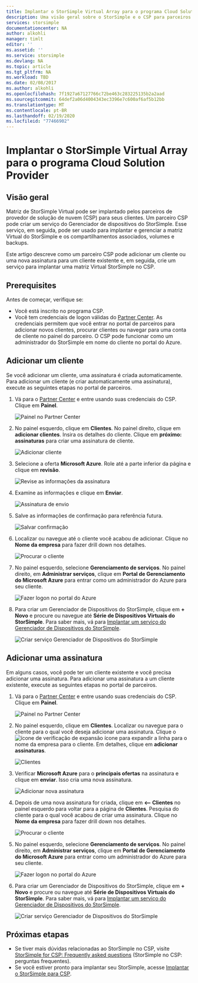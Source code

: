 ```yaml
---
title: Implantar o StorSimple Virtual Array para o programa Cloud Solution Provider
description: Uma visão geral sobre o StorSimple e o CSP para parceiros do StorSimple.
services: storsimple
documentationcenter: NA
author: alkohli
manager: timlt
editor: ''
ms.assetid: ''
ms.service: storsimple
ms.devlang: NA
ms.topic: article
ms.tgt_pltfrm: NA
ms.workload: TBD
ms.date: 02/08/2017
ms.author: alkohli
ms.openlocfilehash: 7f1927a67127766c72be463c283225135b2a2aad
ms.sourcegitcommit: 64def2a06d4004343ec3396e7c600af6af5b12bb
ms.translationtype: MT
ms.contentlocale: pt-BR
ms.lasthandoff: 02/19/2020
ms.locfileid: "77466902"
---
```

# <a name="deploy-storsimple-virtual-array-for-cloud-solution-provider-program"></a>Implantar o StorSimple Virtual Array para o programa Cloud Solution Provider

## <a name="overview"></a>Visão geral

Matriz de StorSimple Virtual pode ser implantado pelos parceiros de provedor de solução de nuvem (CSP) para seus clientes. Um parceiro CSP pode criar um serviço do Gerenciador de dispositivos do StorSimple. Esse serviço, em seguida, pode ser usado para implantar e gerenciar a matriz Virtual do StorSimple e os compartilhamentos associados, volumes e backups.

Este artigo descreve como um parceiro CSP pode adicionar um cliente ou uma nova assinatura para um cliente existente e, em seguida, crie um serviço para implantar uma matriz Virtual StorSimple no CSP.

## <a name="prerequisites"></a>Prerequisites

Antes de começar, verifique se:

- Você está inscrito no programa CSP.
- Você tem credenciais de logon válidas do [Partner Center](https://partnercenter.microsoft.com/). As credenciais permitem que você entrar no portal de parceiros para adicionar novos clientes, procurar clientes ou navegar para uma conta de cliente no painel do parceiro. O CSP pode funcionar como um administrador do StorSimple em nome do cliente no portal do Azure.
                             
## <a name="add-a-customer"></a>Adicionar um cliente

Se você adicionar um cliente, uma assinatura é criada automaticamente. Para adicionar um cliente (e criar automaticamente uma assinatura), execute as seguintes etapas no portal de parceiros.

1. Vá para o [Partner Center](https://partnercenter.microsoft.com/) e entre usando suas credenciais do CSP. Clique em **Painel**.

     ![Painel no Partner Center](./media/storsimple-partner-csp-deploy/image1.png)
                              
2. No painel esquerdo, clique em **Clientes**. No painel direito, clique em **adicionar clientes**. Insira os detalhes do cliente. Clique em **próximo: assinaturas** para criar uma assinatura de cliente.

    ![Adicionar cliente](./media/storsimple-partner-csp-deploy/image2.png)

3.  Selecione a oferta **Microsoft Azure**. Role até a parte inferior da página e clique em **revisão**.

    ![Revise as informações da assinatura](./media/storsimple-partner-csp-deploy/image3.png)
                              
4. Examine as informações e clique em **Enviar**.

    ![Assinatura de envio](./media/storsimple-partner-csp-deploy/image4.png)

5. Salve as informações de confirmação para referência futura.

    ![Salvar confirmação](./media/storsimple-partner-csp-deploy/image5.png)

6. Localizar ou navegue até o cliente você acabou de adicionar. Clique no **Nome da empresa** para fazer drill down nos detalhes.

    ![Procurar o cliente](./media/storsimple-partner-csp-deploy/image6.png)  

7. No painel esquerdo, selecione **Gerenciamento de serviços**. No painel direito, em **Administrar serviços**, clique em **Portal de Gerenciamento do Microsoft Azure** para entrar como um administrador do Azure para seu cliente.

    ![Fazer logon no portal do Azure](./media/storsimple-partner-csp-deploy/image9.png)

8. Para criar um Gerenciador de Dispositivos do StorSimple, clique em **+ Novo** e procure ou navegue até **Série de Dispositivos Virtuais do StorSimple**. Para saber mais, vá para [Implantar um serviço do Gerenciador de Dispositivos do StorSimple](storsimple-virtual-array-manage-service.md).

    ![Criar serviço Gerenciador de Dispositivos do StorSimple](./media/storsimple-partner-csp-deploy/image8.png)


## <a name="add-a-subscription"></a>Adicionar uma assinatura

Em alguns casos, você pode ter um cliente existente e você precisa adicionar uma assinatura. Para adicionar uma assinatura a um cliente existente, execute as seguintes etapas no portal de parceiros.

1. Vá para o [Partner Center](https://partnercenter.microsoft.com/) e entre usando suas credenciais do CSP. Clique em **Painel**.

     ![Painel no Partner Center](./media/storsimple-partner-csp-deploy/image1.png)
                              
2. No painel esquerdo, clique em **Clientes**. Localizar ou navegue para o cliente para o qual você deseja adicionar uma assinatura. Clique o ![ícone de verificação de expansão](./media/storsimple-partner-csp-deploy/expand_pane_icon.png) ícone para expandir a linha para o nome da empresa para o cliente. Em detalhes, clique em **adicionar assinaturas**.

    ![Clientes](./media/storsimple-partner-csp-deploy/image10.png)

3. Verificar **Microsoft Azure** para o **principais ofertas** na assinatura e clique em **enviar**. Isso cria uma nova assinatura.

    ![Adicionar nova assinatura](./media/storsimple-partner-csp-deploy/image11.png)

6. Depois de uma nova assinatura for criada, clique em  **<-- Clientes** no painel esquerdo para voltar para a página de **Clientes**. Pesquisa do cliente para o qual você acabou de criar uma assinatura. Clique no **Nome da empresa** para fazer drill down nos detalhes.

    ![Procurar o cliente](./media/storsimple-partner-csp-deploy/image6.png)  

7. No painel esquerdo, selecione **Gerenciamento de serviços**. No painel direito, em **Administrar serviços**, clique em **Portal de Gerenciamento do Microsoft Azure** para entrar como um administrador do Azure para seu cliente.

    ![Fazer logon no portal do Azure](./media/storsimple-partner-csp-deploy/image9.png)

8. Para criar um Gerenciador de Dispositivos do StorSimple, clique em **+ Novo** e procure ou navegue até **Série de Dispositivos Virtuais do StorSimple**. Para saber mais, vá para [Implantar um serviço do Gerenciador de Dispositivos do StorSimple](storsimple-virtual-array-manage-service.md).

    ![Criar serviço Gerenciador de Dispositivos do StorSimple](./media/storsimple-partner-csp-deploy/image8.png)

## <a name="next-steps"></a>Próximas etapas

- Se tiver mais dúvidas relacionadas ao StorSimple no CSP, visite [StorSimple for CSP: Frequently asked questions](storsimple-partner-csp-faq.md) (StorSimple no CSP: perguntas frequentes).
- Se você estiver pronto para implantar seu StorSimple, acesse [Implantar o StorSimple para CSP](storsimple-partner-csp-deploy.md).
